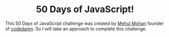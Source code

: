 <h1 align='center'>50 Days of JavaScript!</h1>

This 50 Days of JavaScript challenge was created by [Mehul Mohan](https://youtube.com/codedamn) founder of [codedamn](https://codedamn.com/). So I will take an approach to complete this challenge.
